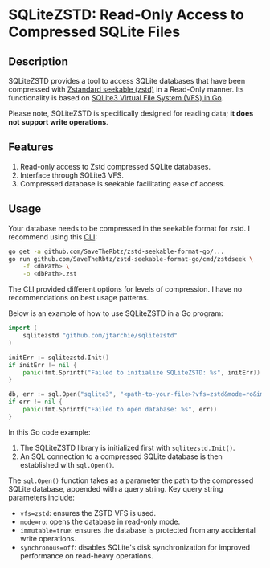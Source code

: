 # SQLiteZSTD: Read-Only Access to Compressed SQLite Files

## Description

SQLiteZSTD provides a tool to access SQLite databases that have been compressed
with
[Zstandard seekable (zstd)](https://github.com/facebook/zstd/blob/216099a73f6ec19c246019df12a2877dada45cca/contrib/seekable_format/zstd_seekable_compression_format.md)
in a Read-Only manner. Its functionality is based on
[SQLite3 Virtual File System (VFS) in Go](https://github.com/psanford/sqlite3vfs).

Please note, SQLiteZSTD is specifically designed for reading data; **it does not
support write operations**.

## Features

1. Read-only access to Zstd compressed SQLite databases.
2. Interface through SQLite3 VFS.
3. Compressed database is seekable facilitating ease of access.

## Usage

Your database needs to be compressed in the seekable format for zstd. I
recommend using this [CLI](github.com/SaveTheRbtz/zstd-seekable-format-go):

```bash
go get -a github.com/SaveTheRbtz/zstd-seekable-format-go/...
go run github.com/SaveTheRbtz/zstd-seekable-format-go/cmd/zstdseek \
	-f <dbPath> \
	-o <dbPath>.zst
```

The CLI provided different options for levels of compression. I have no
recommendations on best usage patterns.

Below is an example of how to use SQLiteZSTD in a Go program:

```go
import (
	sqlitezstd "github.com/jtarchie/sqlitezstd"
)

initErr := sqlitezstd.Init()
if initErr != nil {
	panic(fmt.Sprintf("Failed to initialize SQLiteZSTD: %s", initErr))
}

db, err := sql.Open("sqlite3", "<path-to-your-file>?vfs=zstd&mode=ro&immutable=true&synchronous=off")
if err != nil {
	panic(fmt.Sprintf("Failed to open database: %s", err))
}
```

In this Go code example:

1. The SQLiteZSTD library is initialized first with `sqlitezstd.Init()`.
2. An SQL connection to a compressed SQLite database is then established with
   `sql.Open()`.

The `sql.Open()` function takes as a parameter the path to the compressed SQLite
database, appended with a query string. Key query string parameters include:

- `vfs=zstd`: ensures the ZSTD VFS is used.
- `mode=ro`: opens the database in read-only mode.
- `immutable=true`: ensures the database is protected from any accidental write
  operations.
- `synchronous=off`: disables SQLite's disk synchronization for improved
  performance on read-heavy operations.
